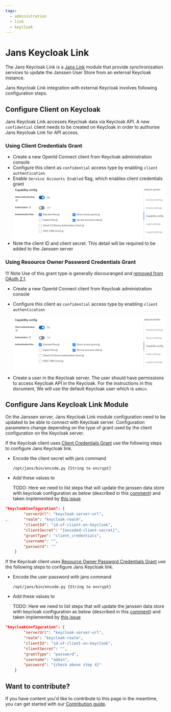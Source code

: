 ```yaml
---
tags:
  - administration
  - link
  - keycloak
---
```


# Jans Keycloak Link

The Jans Keycloak Link is a [Jans Link](README.md) module that provide 
synchronization services to update the Janssen User Store from an external 
Keycloak instance.

Jans Keycloak Link integration with external Keycloak involves following 
configuration steps. 

## Configure Client on Keycloak

Jans Keycloak Link accesses Keycloak data via Keycloak API. A new `confidential`
client needs to be created on Keycloak in order to authorise Jans Keycloak Link
for API access.

### Using Client Credentials Grant

- Create a new OpenId Connect client from Keycloak administration console
- Configure this client as `confidential` access type by enabling `client 
  authentication`
- Enable `Service Accounts Enabled` flag, which enables client credentials grant
  ![](../../assets/jans-kc-link-client-2.png)
- Note the client ID and client secret. This detail will be required to be added
  to the Janssen server

### Using Resource Owner Password Credentials Grant

!!! Note
      Use of this grant type is generally discouranged and [removed from OAuth
      2.1](https://datatracker.ietf.org/doc/html/draft-ietf-oauth-v2-1-07#name-differences-from-oauth-20).


- Create a new OpenId Connect client from Keycloak administration console
- Configure this client as `confidential` access type by enabling `client
  authentication`

  ![](../../assets/jans-kc-link-client-2.png)
- Create a user in the Keycloak server. The user should have permissions to 
  access Keycloak API in the Keycloak. For the instructions in this document,
  We will use the default Keycloak user which is `admin`.    

## Configure Jans Keycloak Link Module 

On the Janssen server, Jans Keycloak Link module configuration need to be
updated to be able to connect with Keycloak server. Configuration parameters
change depending on the type of grant used by the client configuration on
the Keycloak server. 

If the Keycloak client uses [Client Credentials Grant](#using-client-credentials-grant)
use the following steps to configure Jans Keycloak link.

- Encode the client secret with jans command 
  ```shell
  /opt/jans/bin/encode.py {String to encrypt}
  ```
- Add these values to

  TODO: Here we need to list steps that will update the janssen data store with
  keycloak configuration as below (described in this [comment](https://github.com/JanssenProject/jans/issues/6280#issuecomment-1765091635))
  and taken implemented by [this issue](https://github.com/JanssenProject/jans/issues/7667)

```json
"keycloakConfiguration": {
		"serverUrl": "keycloak-server-url",
. 		"realm": "keycloak-realm",
 		"clientId": "id-of-client-on-keycloak",
 		"clientSecret": "{encoded-client-secret}",
 		"grantType": "client_credentials",
 		"username": "",
 		"password": ""
 	}
```

If the Keycloak client uses [Resource Owner Password Credentials Grant](#using-resource-owner-password-credentials-grant)
use the following steps to configure Jans Keycloak link.

- Encode the user password with jans command
  ```shell
  /opt/jans/bin/encode.py {String to encrypt}
  ```
- Add these values to

  TODO: Here we need to list steps that will update the janssen data store with
  keycloak configuration as below (described in this [comment](https://github.com/JanssenProject/jans/issues/6280#issuecomment-1765091635))
  and taken implemented by [this issue](https://github.com/JanssenProject/jans/issues/7667)

```json
"keycloakConfiguration": {
 		"serverUrl": "keycloak-server-url",
 		"realm": "keycloak-realm",
 		"clientId": "id-of-client-on-keycloak",
 		"clientSecret": "",
 		"grantType": "password",
 		"username": "admin",
 		"password": "{check above step 4}"
 	}
```

## Want to contribute?

If you have content you'd like to contribute to this page in the meantime, you can get started with our [Contribution guide](https://docs.jans.io/head/CONTRIBUTING/).